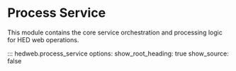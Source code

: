 # Process Service

This module contains the core service orchestration and processing logic for HED web operations.

::: hedweb.process_service
    options:
      show_root_heading: true
      show_source: false
